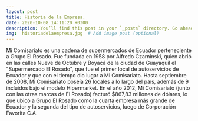 ```yaml
---
layout: post
title: Historia de la Empresa.
date: 2020-10-08 14:11:20 +0300
description: You’ll find this post in your `_posts` directory. Go ahead and edit it and re-build the site to see your changes. # Add post description (optional)
img:  historiadelaempresa.jpg  # Add image post (optional)
---
```

Mi Comisariato es una cadena de supermercados de Ecuador perteneciente a Grupo El Rosado. Fue fundada en 1958 por Alfredo Czarninski, quien abrió en las calles Nueve de Octubre y Boyacá de la ciudad de Guayaquil el "Supermercado El Rosado", que fue el primer local de autoservicios de Ecuador y que con el tiempo dio lugar a Mi Comisariato.​
Hasta septiembre de 2008, Mi Comisariato poseía 26 locales a lo largo del país, además de 9 incluidos bajo el modelo Hipermarket. En el año 2012, Mi Comisariato (junto con las otras marcas de El Rosado) facturó $867,83 millones de dólares, lo que ubicó a Grupo El Rosado como la cuarta empresa más grande de Ecuador​ y la segunda del tipo de autoservicios, luego de Corporación Favorita C.A.


